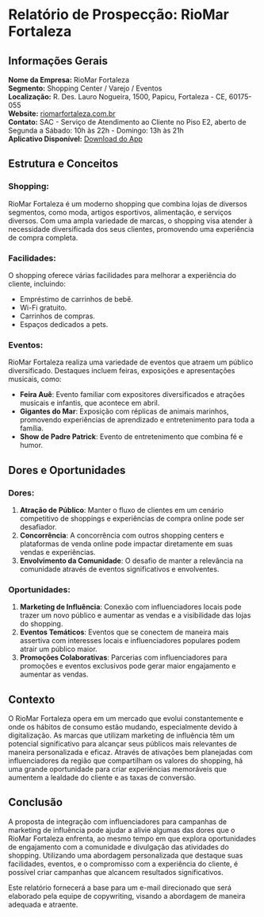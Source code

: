 # Relatório de Prospecção: RioMar Fortaleza

## Informações Gerais
**Nome da Empresa:** RioMar Fortaleza  
**Segmento:** Shopping Center / Varejo / Eventos  
**Localização:** R. Des. Lauro Nogueira, 1500, Papicu, Fortaleza - CE, 60175-055  
**Website:** [riomarfortaleza.com.br](http://www.riomarfortaleza.com.br)  
**Contato:** SAC - Serviço de Atendimento ao Cliente no Piso E2, aberto de Segunda a Sábado: 10h às 22h - Domingo: 13h às 21h  
**Aplicativo Disponível:** [Download do App](http://www.riomarfortaleza.com.br/apps/index.php)  

## Estrutura e Conceitos
### Shopping:
RioMar Fortaleza é um moderno shopping que combina lojas de diversos segmentos, como moda, artigos esportivos, alimentação, e serviços diversos. Com uma ampla variedade de marcas, o shopping visa atender à necessidade diversificada dos seus clientes, promovendo uma experiência de compra completa.

### Facilidades:
O shopping oferece várias facilidades para melhorar a experiência do cliente, incluindo:

- Empréstimo de carrinhos de bebê.
- Wi-Fi gratuito.
- Carrinhos de compras.
- Espaços dedicados a pets.

### Eventos:
RioMar Fortaleza realiza uma variedade de eventos que atraem um público diversificado. Destaques incluem feiras, exposições e apresentações musicais, como:

- **Feira Auê**: Evento familiar com expositores diversificados e atrações musicais e infantis, que acontece em abril.
- **Gigantes do Mar**: Exposição com réplicas de animais marinhos, promovendo experiências de aprendizado e entretenimento para toda a família.
- **Show de Padre Patrick**: Evento de entretenimento que combina fé e humor.

## Dores e Oportunidades
### Dores:
1. **Atração de Público**: Manter o fluxo de clientes em um cenário competitivo de shoppings e experiências de compra online pode ser desafiador.
2. **Concorrência**: A concorrência com outros shopping centers e plataformas de venda online pode impactar diretamente em suas vendas e experiências.
3. **Envolvimento da Comunidade**: O desafio de manter a relevância na comunidade através de eventos significativos e envolventes.

### Oportunidades:
1. **Marketing de Influência**: Conexão com influenciadores locais pode trazer um novo público e aumentar as vendas e a visibilidade das lojas do shopping.
2. **Eventos Temáticos**: Eventos que se conectem de maneira mais assertiva com interesses locais e influenciadores populares podem atrair um público maior.
3. **Promoções Colaborativas**: Parcerias com influenciadores para promoções e eventos exclusivos pode gerar maior engajamento e aumentar as vendas.

## Contexto
O RioMar Fortaleza opera em um mercado que evolui constantemente e onde os hábitos de consumo estão mudando, especialmente devido à digitalização. As marcas que utilizam marketing de influência têm um potencial significativo para alcançar seus públicos mais relevantes de maneira personalizada e eficaz. Através de ativações bem planejadas com influenciadores da região que compartilham os valores do shopping, há uma grande oportunidade para criar experiências memoráveis que aumentem a lealdade do cliente e as taxas de conversão.

## Conclusão
A proposta de integração com influenciadores para campanhas de marketing de influência pode ajudar a alivie algumas das dores que o RioMar Fortaleza enfrenta, ao mesmo tempo em que explora oportunidades de engajamento com a comunidade e divulgação das atividades do shopping. Utilizando uma abordagem personalizada que destaque suas facilidades, eventos, e o compromisso com a experiência do cliente, é possível criar campanhas que alcancem resultados significativos. 

Este relatório fornecerá a base para um e-mail direcionado que será elaborado pela equipe de copywriting, visando a abordagem de maneira adequada e atraente.